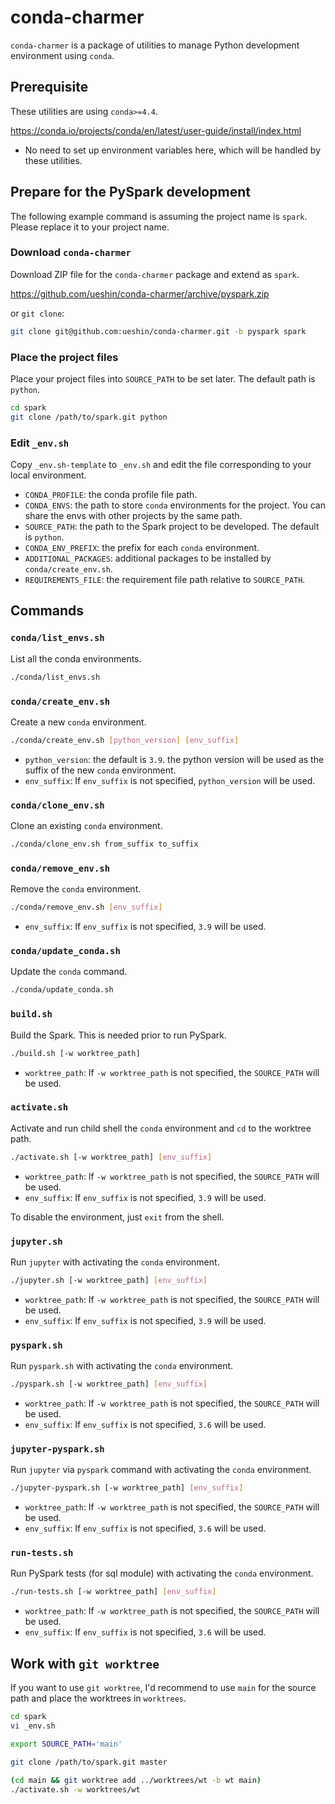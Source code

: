 # conda-charmer

`conda-charmer` is a package of utilities to manage Python development environment using `conda`.

## Prerequisite

These utilities are using `conda>=4.4`.

https://conda.io/projects/conda/en/latest/user-guide/install/index.html

- No need to set up environment variables here, which will be handled by these utilities.

## Prepare for the PySpark development

The following example command is assuming the project name is `spark`. Please replace it to your project name.

### Download `conda-charmer`

Download ZIP file for the `conda-charmer` package and extend as `spark`.

https://github.com/ueshin/conda-charmer/archive/pyspark.zip

or `git clone`:

```sh
git clone git@github.com:ueshin/conda-charmer.git -b pyspark spark
``` 

### Place the project files

Place your project files into `SOURCE_PATH` to be set later. The default path is `python`.

```sh
cd spark
git clone /path/to/spark.git python
```

### Edit `_env.sh`

Copy `_env.sh-template` to `_env.sh` and edit the file corresponding to your local environment.

- `CONDA_PROFILE`: the conda profile file path.
- `CONDA_ENVS`: the path to store `conda` environments for the project. You can share the envs with other projects by the same path.
- `SOURCE_PATH`: the path to the Spark project to be developed. The default is `python`.
- `CONDA_ENV_PREFIX`: the prefix for each `conda` environment.
- `ADDITIONAL_PACKAGES`: additional packages to be installed by `conda/create_env.sh`.
- `REQUIREMENTS_FILE`: the requirement file path relative to `SOURCE_PATH`.

## Commands

### `conda/list_envs.sh`

List all the conda environments.

```sh
./conda/list_envs.sh
```

### `conda/create_env.sh`

Create a new `conda` environment.

```sh
./conda/create_env.sh [python_version] [env_suffix]
```

- `python_version`: the default is `3.9`. the python version will be used as the suffix of the new `conda` environment.
- `env_suffix`: If `env_suffix` is not specified, `python_version` will be used.

### `conda/clone_env.sh`

Clone an existing `conda` environment.

```sh
./conda/clone_env.sh from_suffix to_suffix
```

### `conda/remove_env.sh`

Remove the `conda` environment.

```sh
./conda/remove_env.sh [env_suffix]
```

- `env_suffix`: If `env_suffix` is not specified, `3.9` will be used.

### `conda/update_conda.sh`

Update the `conda` command.

```sh
./conda/update_conda.sh
```

### `build.sh`

Build the Spark. This is needed prior to run PySpark.

```sh
./build.sh [-w worktree_path]
```

- `worktree_path`: If `-w worktree_path` is not specified, the `SOURCE_PATH` will be used.

### `activate.sh`

Activate and run child shell the `conda` environment and `cd` to the worktree path.

```sh
./activate.sh [-w worktree_path] [env_suffix]
```

- `worktree_path`: If `-w worktree_path` is not specified, the `SOURCE_PATH` will be used.
- `env_suffix`: If `env_suffix` is not specified, `3.9` will be used.

To disable the environment, just `exit` from the shell.

### `jupyter.sh`

Run `jupyter` with activating the `conda` environment.

```sh
./jupyter.sh [-w worktree_path] [env_suffix]
```

- `worktree_path`: If `-w worktree_path` is not specified, the `SOURCE_PATH` will be used.
- `env_suffix`: If `env_suffix` is not specified, `3.9` will be used.

### `pyspark.sh`

Run `pyspark.sh` with activating the `conda` environment.

```sh
./pyspark.sh [-w worktree_path] [env_suffix]
```

- `worktree_path`: If `-w worktree_path` is not specified, the `SOURCE_PATH` will be used.
- `env_suffix`: If `env_suffix` is not specified, `3.6` will be used.

### `jupyter-pyspark.sh`

Run `jupyter` via `pyspark` command with activating the `conda` environment.

```sh
./jupyter-pyspark.sh [-w worktree_path] [env_suffix]
```

- `worktree_path`: If `-w worktree_path` is not specified, the `SOURCE_PATH` will be used.
- `env_suffix`: If `env_suffix` is not specified, `3.6` will be used.

### `run-tests.sh`

Run PySpark tests (for sql module) with activating the `conda` environment.

```sh
./run-tests.sh [-w worktree_path] [env_suffix]
```

- `worktree_path`: If `-w worktree_path` is not specified, the `SOURCE_PATH` will be used.
- `env_suffix`: If `env_suffix` is not specified, `3.6` will be used.

## Work with `git worktree`

If you want to use `git worktree`, I'd recommend to use `main` for the source path and place the worktrees in `worktrees`.

```sh
cd spark
vi _env.sh

export SOURCE_PATH='main'

git clone /path/to/spark.git master
```

```sh
(cd main && git worktree add ../worktrees/wt -b wt main)
./activate.sh -w worktrees/wt
```
